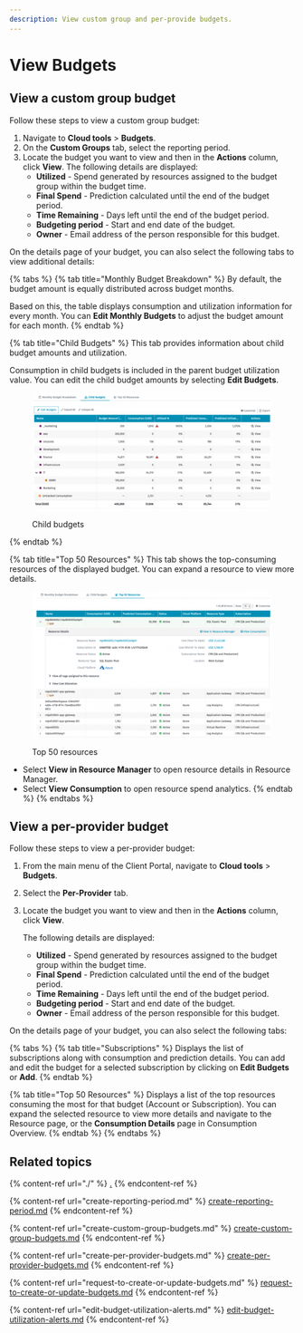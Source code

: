 ```yaml
---
description: View custom group and per-provide budgets.
---
```


# View Budgets

## View a custom group budget

Follow these steps to view a custom group budget:

1. Navigate to **Cloud tools** > **Budgets**.
2. On the **Custom Groups** tab, select the reporting period.
3. Locate the budget you want to view and then in the **Actions** column, click **View**. The following details are displayed:
   * **Utilized** - Spend generated by resources assigned to the budget group within the budget time.
   * **Final Spend** - Prediction calculated until the end of the budget period.
   * **Time Remaining** - Days left until the end of the budget period.
   * **Budgeting period** - Start and end date of the budget.
   * **Owner** - Email address of the person responsible for this budget.

On the details page of your budget, you can also select the following tabs to view additional details:&#x20;

{% tabs %}
{% tab title="Monthly Budget Breakdown" %}
By default, the budget amount is equally distributed across budget months.&#x20;

Based on this, the table displays consumption and utilization information for every month. You can **Edit Monthly Budgets** to adjust the budget amount for each month.
{% endtab %}

{% tab title="Child Budgets" %}
This tab provides information about child budget amounts and utilization.&#x20;

Consumption in child budgets is included in the parent budget utilization value. You can edit the child budget amounts by selecting **Edit Budgets**.

<figure><img src="../../../.gitbook/assets/image (9) (2).png" alt=""><figcaption><p>Child budgets</p></figcaption></figure>
{% endtab %}

{% tab title="Top 50 Resources" %}
This tab shows the top-consuming resources of the displayed budget. You can expand a resource to view more details.

<figure><img src="../../../.gitbook/assets/image (10) (2).png" alt=""><figcaption><p>Top 50 resources</p></figcaption></figure>

* Select **View in Resource Manager** to open resource details in Resource Manager.
* Select **View Consumption** to open resource spend analytics.
{% endtab %}
{% endtabs %}

## View a per-provider budget

Follow these steps to view a per-provider budget:

1. From the main menu of the Client Portal, navigate to **Cloud tools** > **Budgets**.
2. Select the **Per-Provider** tab.
3.  Locate the budget you want to view and then in the **Actions** column, click **View**.&#x20;

    The following details are displayed:

    * **Utilized** - Spend generated by resources assigned to the budget group within the budget time.
    * **Final Spend** - Prediction calculated until the end of the budget period.
    * **Time Remaining** - Days left until the end of the budget period.
    * **Budgeting period** - Start and end date of the budget.
    * **Owner** - Email address of the person responsible for this budget.

On the details page of your budget, you can also select the following tabs:

{% tabs %}
{% tab title="Subscriptions" %}
Displays the list of subscriptions along with consumption and prediction details. You can add and edit the budget for a selected subscription by clicking on **Edit Budgets** or **Add**.
{% endtab %}

{% tab title="Top 50 Resources" %}
Displays a list of the top resources consuming the most for that budget (Account or Subscription). You can expand the selected resource to view more details and navigate to the Resource page, or the **Consumption Details** page in Consumption Overview.
{% endtab %}
{% endtabs %}

## Related topics

{% content-ref url="./" %}
[.](./)
{% endcontent-ref %}

{% content-ref url="create-reporting-period.md" %}
[create-reporting-period.md](create-reporting-period.md)
{% endcontent-ref %}

{% content-ref url="create-custom-group-budgets.md" %}
[create-custom-group-budgets.md](create-custom-group-budgets.md)
{% endcontent-ref %}

{% content-ref url="create-per-provider-budgets.md" %}
[create-per-provider-budgets.md](create-per-provider-budgets.md)
{% endcontent-ref %}

{% content-ref url="request-to-create-or-update-budgets.md" %}
[request-to-create-or-update-budgets.md](request-to-create-or-update-budgets.md)
{% endcontent-ref %}

{% content-ref url="edit-budget-utilization-alerts.md" %}
[edit-budget-utilization-alerts.md](edit-budget-utilization-alerts.md)
{% endcontent-ref %}
